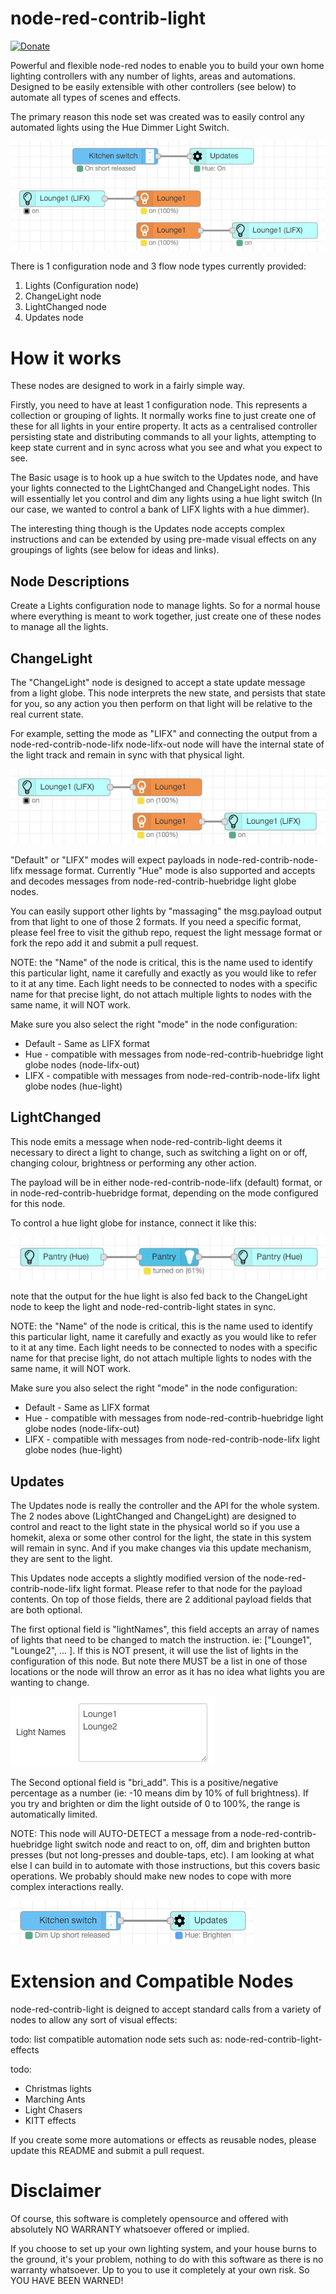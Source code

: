 # node-red-contrib-light
[![Donate](https://img.shields.io/badge/donate-PayPal-green.svg)](https://www.paypal.com/cgi-bin/webscr?cmd=_s-xclick&hosted_button_id=JUYN6NBFELTC2&source=url)

Powerful and flexible node-red nodes to enable you to build your own home lighting controllers with any number of lights, areas and automations.
Designed to be easily extensible with other controllers (see below) to automate all types of scenes and effects.

The primary reason this node set was created was to easily control any automated lights using the Hue Dimmer Light Switch.

![Basic Example](https://github.com/Anamico/node-red-contrib-light/raw/master/images/basic.png "Basic Example")

There is 1 configuration node and 3 flow node types currently provided:
1. Lights (Configuration node)
2. ChangeLight node
3. LightChanged node
4. Updates node

# How it works

These nodes are designed to work in a fairly simple way.

Firstly, you need to have at least 1 configuration node. This represents a collection or grouping of lights. It normally works fine to just create one of these for all
lights in your entire property. It acts as a centralised controller persisting state and distributing commands to all your lights, attempting to keep state current and in sync across what you see
and what you expect to see.

The Basic usage is to hook up a hue switch to the Updates node, and have your lights connected to the LightChanged and ChangeLight nodes. This will essentially let you control and dim any lights
using a hue light switch (In our case, we wanted to control a bank of LIFX lights with a hue dimmer).

The interesting thing though is the Updates node accepts complex instructions and can be extended by using pre-made visual effects on any groupings of lights (see below for ideas and links).

## Node Descriptions

Create a Lights configuration node to manage lights. So for a normal house where everything is meant to work together, just create one of these nodes to manage all the lights.

## ChangeLight

The "ChangeLight" node is designed to accept a state update message from a light globe. This node interprets the new state, and persists that state for you, so any action you then perform
on that light will be relative to the real current state.

For example, setting the mode as "LIFX" and connecting the output from a node-red-contrib-node-lifx node-lifx-out node will have the internal state of the light track and remain in
sync with that physical light.

![LIFX Example](https://github.com/Anamico/node-red-contrib-light/raw/master/images/lifxLight.png "LIFX Example")

"Default" or "LIFX" modes will expect payloads in node-red-contrib-node-lifx message format. Currently "Hue" mode is also supported and accepts and decodes messages from
node-red-contrib-huebridge light globe nodes.

You can easily support other lights by "massaging" the msg.payload output from that light to one of those 2 formats. If you need a specific format, please feel free to visit the github repo,
request the light message format or fork the repo add it and submit a pull request.

NOTE: the "Name" of the node is critical, this is the name used to identify this particular light, name it carefully and exactly as you would like to refer to it at any time. Each light needs
to be connected to nodes with a specific name for that precise light, do not attach multiple lights to nodes with the same name, it will NOT work.

Make sure you also select the right "mode" in the node configuration:

* Default - Same as LIFX format
* Hue - compatible with messages from node-red-contrib-huebridge light globe nodes (node-lifx-out)
* LIFX - compatible with messages from node-red-contrib-node-lifx light globe nodes (hue-light)

## LightChanged

This node emits a message when node-red-contrib-light deems it necessary to direct a light to change, such as switching a light on or off, changing colour, brightness or performing any other action.

The payload will be in either node-red-contrib-node-lifx (default) format, or in node-red-contrib-huebridge format, depending on the mode configured for this node.

To control a hue light globe for instance, connect it like this:

![Hue Example](https://github.com/Anamico/node-red-contrib-light/raw/master/images/hueLight.png "Hue Example")

note that the output for the hue light is also fed back to the ChangeLight node to keep the light and node-red-contrib-light states in sync.

NOTE: the "Name" of the node is critical, this is the name used to identify this particular light, name it carefully and exactly as you would like to refer to it at any time. Each light needs
to be connected to nodes with a specific name for that precise light, do not attach multiple lights to nodes with the same name, it will NOT work.

Make sure you also select the right "mode" in the node configuration:

* Default - Same as LIFX format
* Hue - compatible with messages from node-red-contrib-huebridge light globe nodes (node-lifx-out)
* LIFX - compatible with messages from node-red-contrib-node-lifx light globe nodes (hue-light)

## Updates

The Updates node is really the controller and the API for the whole system. The 2 nodes above (LightChanged and ChangeLight) are designed to control and react to the light state in the physical world
so if you use a homekit, alexa or some other control for the light, the state in this system will remain in sync. And if you make changes via this update mechanism, they are sent to the light.

This Updates node accepts a slightly modified version of the node-red-contrib-node-lifx light format. Please refer to that node for the payload contents.
On top of those fields, there are 2 additional payload fields that are both optional.

The first optional field is "lightNames", this field accepts an array of names of lights that need to be changed to match the instruction. ie: ["Lounge1", "Lounge2", ... ]. If this is NOT present, it will use
the list of lights in the configuration of this node. But note there MUST be a list in one of those locations or the node will throw an error as it has no idea what lights you are wanting to change.

![Names Example](https://github.com/Anamico/node-red-contrib-light/raw/master/images/names.png "Names Example")

The Second optional field is "bri_add". This is a positive/negative percentage as a number (ie: -10 means dim by 10% of full brightness). If you try and brighten or dim the light outside of 0 to 100%,
the range is automatically limited.

NOTE: This node will AUTO-DETECT a message from a node-red-contrib-huebridge light switch node and react to on, off, dim and brighten button presses (but not long-presses and double-taps, etc).
I am looking at what else I can build in to automate with those instructions, but this covers basic operations. We probably should make new nodes to cope with more complex interactions really.

![Switch Example](https://github.com/Anamico/node-red-contrib-light/raw/master/images/switch.png "Switch Example")


# Extension and Compatible Nodes

node-red-contrib-light is deigned to accept standard calls from a variety of nodes to allow any sort of visual effects:

todo: list compatible automation node sets such as: node-red-contrib-light-effects

todo:
* Christmas lights
* Marching Ants
* Light Chasers
* KITT effects

If you create some more automations or effects as reusable nodes, please update this README and submit a pull request.


# Disclaimer

Of course, this software is completely opensource and offered with absolutely NO WARRANTY whatsoever offered or implied.

If you choose to set up your own lighting system, and your house burns to the ground, it's your problem, nothing to do with this software as there is no warranty
 whatsoever. Up to you to use it completely at your own risk. So YOU HAVE BEEN WARNED!